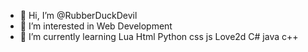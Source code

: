 - 👋 Hi, I’m @RubberDuckDevil
- 👀 I’m interested in Web Development
- 🌱 I’m currently learning Lua Html Python css js Love2d C# java c++ 
